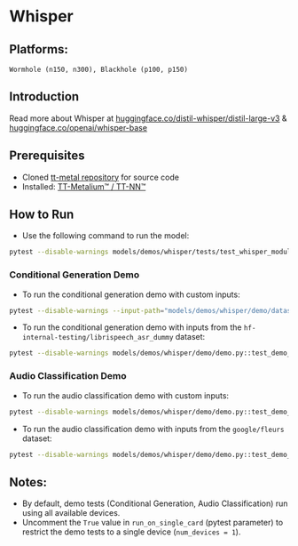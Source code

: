 # Whisper

## Platforms:
    Wormhole (n150, n300), Blackhole (p100, p150)

## Introduction

Read more about Whisper at [huggingface.co/distil-whisper/distil-large-v3](https://huggingface.co/distil-whisper/distil-large-v3) & [huggingface.co/openai/whisper-base](https://huggingface.co/openai/whisper-base)

## Prerequisites
- Cloned [tt-metal repository](https://github.com/tenstorrent/tt-metal) for source code
- Installed: [TT-Metalium™ / TT-NN™](https://github.com/tenstorrent/tt-metal/blob/main/INSTALLING.md)

## How to Run

- Use the following command to run the model:
```sh
pytest --disable-warnings models/demos/whisper/tests/test_whisper_modules.py::test_ttnn_whisper
```

### Conditional Generation Demo

- To run the conditional generation demo with custom inputs:

```sh
pytest --disable-warnings --input-path="models/demos/whisper/demo/dataset/conditional_generation" models/demos/whisper/demo/demo.py::test_demo_for_conditional_generation
```

- To run the conditional generation demo with inputs from the `hf-internal-testing/librispeech_asr_dummy` dataset:

```sh
pytest --disable-warnings models/demos/whisper/demo/demo.py::test_demo_for_conditional_generation_dataset
```

### Audio Classification Demo

- To run the audio classification demo with custom inputs:

```sh
pytest --disable-warnings models/demos/whisper/demo/demo.py::test_demo_for_audio_classification_inference --input-path="models/demos/whisper/demo/dataset/audio_classification"
```

- To run the audio classification demo with inputs from the `google/fleurs` dataset:

```sh
pytest --disable-warnings models/demos/whisper/demo/demo.py::test_demo_for_audio_classification_dataset
```

## Notes:
- By default, demo tests (Conditional Generation, Audio Classification) run using all available devices.
- Uncomment the `True` value in `run_on_single_card` (pytest parameter) to restrict the demo tests to a single device (`num_devices = 1`).
